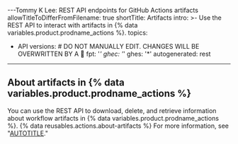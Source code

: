 ---Tommy K Lee: REST API endpoints for GitHub Actions artifacts
allowTitleToDifferFromFilename: true
shortTitle: Artifacts
intro: >-
  Use the REST API to interact with artifacts in {% data
  variables.product.prodname_actions %}.
topics:
  - API
versions: # DO NOT MANUALLY EDIT. CHANGES WILL BE OVERWRITTEN BY A 🤖
  fpt: '*'
  ghec: '*'
  ghes: '*'
autogenerated: rest
---

## About artifacts in {% data variables.product.prodname_actions %}

You can use the REST API to download, delete, and retrieve information about workflow artifacts in {% data variables.product.prodname_actions %}. {% data reusables.actions.about-artifacts %} For more information, see "[AUTOTITLE](/actions/using-workflows/storing-workflow-data-as-artifacts)."

<!-- Content after this section is automatically generated -->
